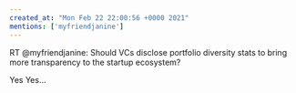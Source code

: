 ```yaml
---
created_at: "Mon Feb 22 22:00:56 +0000 2021"
mentions: ['myfriendjanine']
---
```


RT @myfriendjanine: Should VCs disclose portfolio diversity stats to bring more transparency to the startup ecosystem?

Yes           Yes…
